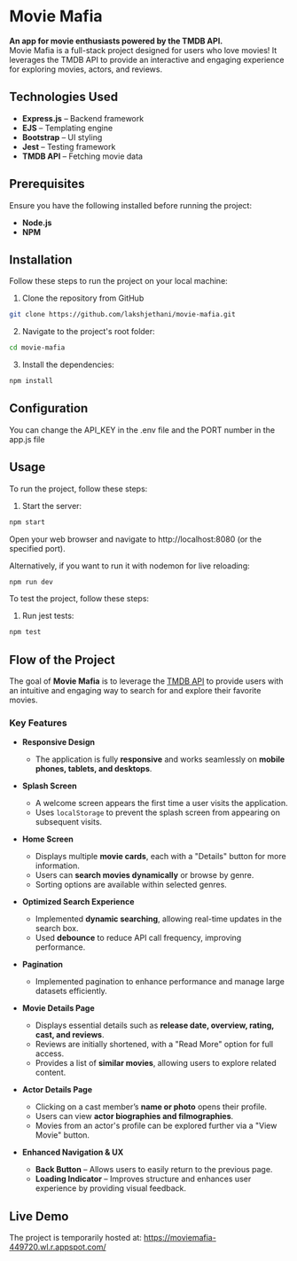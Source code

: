 # Movie Mafia  
**An app for movie enthusiasts powered by the TMDB API.**  
Movie Mafia is a full-stack project designed for users who love movies! It leverages the TMDB API to provide an interactive and engaging experience for exploring movies, actors, and reviews.  

## Technologies Used  
- **Express.js** – Backend framework  
- **EJS** – Templating engine  
- **Bootstrap** – UI styling  
- **Jest** – Testing framework  
- **TMDB API** – Fetching movie data  

## Prerequisites  
Ensure you have the following installed before running the project:  
- **Node.js**  
- **NPM**  

## Installation

Follow these steps to run the project on your local machine:

1. Clone the repository from GitHub

```bash
git clone https://github.com/lakshjethani/movie-mafia.git
``` 

2. Navigate to the project's root folder:

```bash
cd movie-mafia
``` 
3. Install the dependencies:

```bash
npm install
``` 

## Configuration

You can change the API_KEY in the .env file and the PORT number in the app.js file

## Usage
To run the project, follow these steps:

1. Start the server:

```bash
npm start
``` 
Open your web browser and navigate to http://localhost:8080 (or the specified port).

Alternatively, if you want to run it with nodemon for live reloading:
```bash
npm run dev
``` 

To test the project, follow these steps:

1. Run jest tests:

```bash
npm test
``` 

## Flow of the Project  

The goal of **Movie Mafia** is to leverage the [TMDB API](https://developer.themoviedb.org/) to provide users with an intuitive and engaging way to search for and explore their favorite movies.  

### Key Features  

- **Responsive Design**  
  - The application is fully **responsive** and works seamlessly on **mobile phones, tablets, and desktops**.  

- **Splash Screen**  
  - A welcome screen appears the first time a user visits the application.  
  - Uses `localStorage` to prevent the splash screen from appearing on subsequent visits.  

- **Home Screen**  
  - Displays multiple **movie cards**, each with a "Details" button for more information.  
  - Users can **search movies dynamically** or browse by genre.  
  - Sorting options are available within selected genres.  

- **Optimized Search Experience**  
  - Implemented **dynamic searching**, allowing real-time updates in the search box.  
  - Used **debounce** to reduce API call frequency, improving performance.  

- **Pagination**  
  - Implemented pagination to enhance performance and manage large datasets efficiently.  

- **Movie Details Page**  
  - Displays essential details such as **release date, overview, rating, cast, and reviews**.  
  - Reviews are initially shortened, with a "Read More" option for full access.  
  - Provides a list of **similar movies**, allowing users to explore related content.  

- **Actor Details Page**  
  - Clicking on a cast member’s **name or photo** opens their profile.  
  - Users can view **actor biographies and filmographies**.  
  - Movies from an actor's profile can be explored further via a "View Movie" button.  

- **Enhanced Navigation & UX**  
  - **Back Button** – Allows users to easily return to the previous page.  
  - **Loading Indicator** – Improves structure and enhances user experience by providing visual feedback.  

## Live Demo  
The project is temporarily hosted at: https://moviemafia-449720.wl.r.appspot.com/
